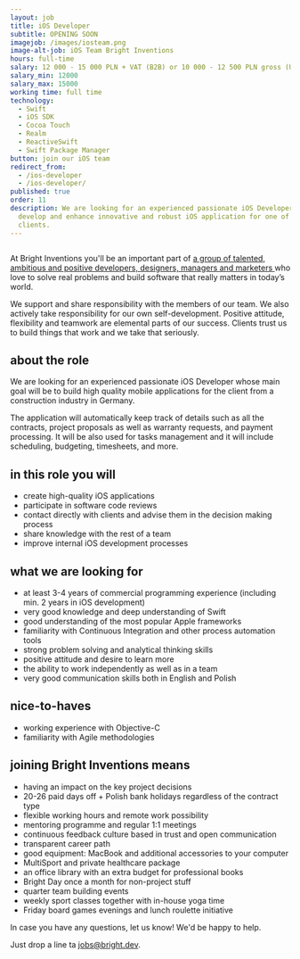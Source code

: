```yaml
---
layout: job
title: iOS Developer
subtitle: OPENING SOON 
imagejob: /images/iosteam.png
image-alt-job: iOS Team Bright Inventions
hours: full-time
salary: 12 000 - 15 000 PLN + VAT (B2B) or 10 000 - 12 500 PLN gross (UoP)
salary_min: 12000
salary_max: 15000
working time: full time
technology:
  - Swift
  - iOS SDK
  - Cocoa Touch
  - Realm
  - ReactiveSwift
  - Swift Package Manager
button: join our iOS team
redirect_from:
  - /ios-developer
  - /ios-developer/
published: true
order: 11
description: We are looking for an experienced passionate iOS Developer to
  develop and enhance innovative and robust iOS application for one of our main
  clients.
---
```


![]()

At Bright Inventions you'll be an important part of [a group of talented, ambitious and positive developers, designers, managers and marketers ](https://brightinventions.pl/about-us/team/)who love to solve real problems and build software that really matters in today’s world. 

We support and share responsibility with the members of our team. We also actively take responsibility for our own self-development. Positive attitude, flexibility and teamwork are elemental parts of our success. Clients trust us to build things that work and we take that seriously. 

## about the role 

We are looking for an experienced passionate iOS Developer whose main goal will be to build high quality mobile applications for the client from a construction industry in Germany.

The application will automatically keep track of details such as all the contracts, project proposals as well as warranty requests, and payment processing. It will be also used for tasks management and it will include scheduling, budgeting, timesheets, and more.

## in this role you will

* create high-quality iOS applications 
* participate in software code reviews 
* contact directly with clients and advise them in the decision making process 
* share knowledge with the rest of a team
* improve internal iOS development processes

## what we are looking for

* at least 3-4 years of commercial programming experience (including min. 2 years in iOS development) 
* very good knowledge and deep understanding of Swift
* good understanding of the most popular Apple frameworks
* familiarity with Continuous Integration and other process automation tools
* strong problem solving and analytical thinking skills
* positive attitude and desire to learn more 
* the ability to work independently as well as in a team
* very good communication skills both in English and Polish 

## nice-to-haves

* working experience with Objective-C
* familiarity with Agile methodologies

## joining Bright Inventions means

* having an impact on the key project decisions 
* 20-26 paid days off + Polish bank holidays regardless of the contract type 
* flexible working hours and remote work possibility  
* mentoring programme and regular 1:1 meetings
* continuous feedback culture based in trust and open communication 
* transparent career path 
* good equipment: MacBook and additional accessories to your computer 
* MultiSport and private healthcare package
* an office library with an extra budget for professional books 
* Bright Day once a month for non-project stuff 
* quarter team building events 
* weekly sport classes together with in-house yoga time 
* Friday board games evenings and lunch roulette initiative 

In case you have any questions, let us know! We'd be happy to help.

Just drop a line ta jobs@bright.dev. 
